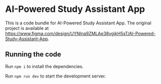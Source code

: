 
  # AI-Powered Study Assistant App

  This is a code bundle for AI-Powered Study Assistant App. The original project is available at https://www.figma.com/design/UYNlna9ZMLAe38vgikH5sT/AI-Powered-Study-Assistant-App.

  ## Running the code

  Run `npm i` to install the dependencies.

  Run `npm run dev` to start the development server.
  